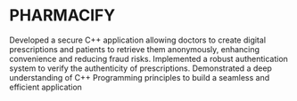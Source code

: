 # PHARMACIFY
Developed a secure C++ application allowing doctors to create digital prescriptions and patients to retrieve them
anonymously, enhancing convenience and reducing fraud risks.
Implemented a robust authentication system to verify the authenticity of prescriptions.
Demonstrated a deep understanding of C++ Programming principles to build a seamless and efficient application

